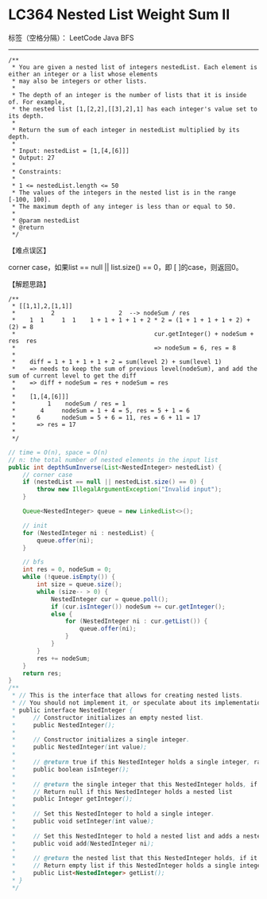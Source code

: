 # LC364 Nested List Weight Sum II
标签（空格分隔）： LeetCode Java BFS

---
    /**
     * You are given a nested list of integers nestedList. Each element is either an integer or a list whose elements
     * may also be integers or other lists.
     *
     * The depth of an integer is the number of lists that it is inside of. For example,
     * the nested list [1,[2,2],[[3],2],1] has each integer's value set to its depth.
     *
     * Return the sum of each integer in nestedList multiplied by its depth.
     *
     * Input: nestedList = [1,[4,[6]]]
     * Output: 27
     *
     * Constraints:
     *
     * 1 <= nestedList.length <= 50
     * The values of the integers in the nested list is in the range [-100, 100].
     * The maximum depth of any integer is less than or equal to 50.
     *
     * @param nestedList
     * @return
     */

【难点误区】

corner case，如果list == null || list.size() == 0，即 [ ]的case，则返回0。

【解题思路】

```
/**
 * [[1,1],2,[1,1]]
 *          2                  2  --> nodeSum / res
 *    1  1     1  1    1 + 1 + 1 + 1 + 2 * 2 = (1 + 1 + 1 + 1 + 2) + (2) = 8
 *                                       cur.getInteger() + nodeSum + res  res
 *                                       => nodeSum = 6, res = 8
 *
 *    diff = 1 + 1 + 1 + 1 + 2 = sum(level 2) + sum(level 1)
 *    => needs to keep the sum of previous level(nodeSum), and add the sum of current level to get the diff
 *    => diff + nodeSum = res + nodeSum = res
 *
 *    [1,[4,[6]]]
 *         1    nodeSum / res = 1
 *       4     nodeSum = 1 + 4 = 5, res = 5 + 1 = 6
 *      6      nodeSum = 5 + 6 = 11, res = 6 + 11 = 17
 *      => res = 17
 *
 */
```

```java
// time = O(n), space = O(n)
// n: the total number of nested elements in the input list
public int depthSumInverse(List<NestedInteger> nestedList) {
    // corner case
    if (nestedList == null || nestedList.size() == 0) {
        throw new IllegalArgumentException("Invalid input");
    }

    Queue<NestedInteger> queue = new LinkedList<>();

    // init
    for (NestedInteger ni : nestedList) {
        queue.offer(ni);
    }

    // bfs
    int res = 0, nodeSum = 0;
    while (!queue.isEmpty()) {
        int size = queue.size();
        while (size-- > 0) {
            NestedInteger cur = queue.poll();
            if (cur.isInteger()) nodeSum += cur.getInteger();
            else {
                for (NestedInteger ni : cur.getList()) {
                    queue.offer(ni);
                }
            }
        }
        res += nodeSum;
    }
    return res;
}
/**
 * // This is the interface that allows for creating nested lists.
 * // You should not implement it, or speculate about its implementation
 * public interface NestedInteger {
 *     // Constructor initializes an empty nested list.
 *     public NestedInteger();
 *
 *     // Constructor initializes a single integer.
 *     public NestedInteger(int value);
 *
 *     // @return true if this NestedInteger holds a single integer, rather than a nested list.
 *     public boolean isInteger();
 *
 *     // @return the single integer that this NestedInteger holds, if it holds a single integer
 *     // Return null if this NestedInteger holds a nested list
 *     public Integer getInteger();
 *
 *     // Set this NestedInteger to hold a single integer.
 *     public void setInteger(int value);
 *
 *     // Set this NestedInteger to hold a nested list and adds a nested integer to it.
 *     public void add(NestedInteger ni);
 *
 *     // @return the nested list that this NestedInteger holds, if it holds a nested list
 *     // Return empty list if this NestedInteger holds a single integer
 *     public List<NestedInteger> getList();
 * }
 */
```

